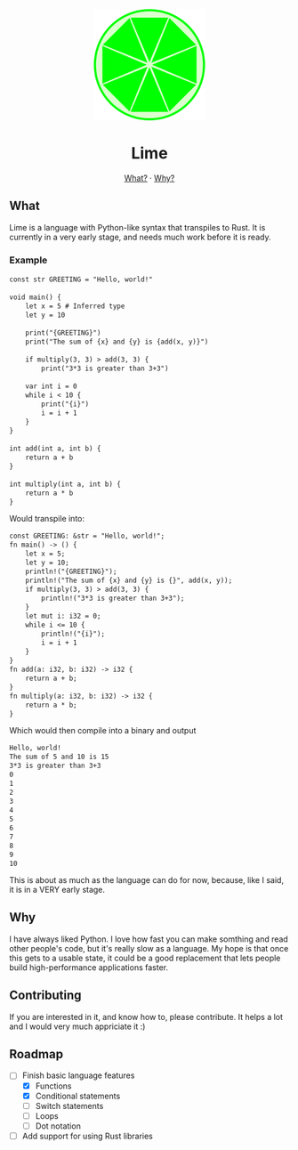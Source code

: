<div align=center>
  <img src=assets/icons/lime.svg alt="Lime logo" height=200>
  <h1>Lime</h1>
  <a href=https://github.com/Zybyte85/Lime/#what>What?</a>
  ·
  <a href=https://github.com/Zybyte85/Lime/#why>Why?</a>
</div>

## What
Lime is a language with Python-like syntax that transpiles to Rust. It is currently in a very early stage, and needs much work before it is ready.

### Example
```
const str GREETING = "Hello, world!"

void main() {
    let x = 5 # Inferred type
    let y = 10

    print("{GREETING}")
    print("The sum of {x} and {y} is {add(x, y)}")

    if multiply(3, 3) > add(3, 3) {
        print("3*3 is greater than 3+3")

    var int i = 0
    while i < 10 {
        print("{i}")
        i = i + 1
    }
}

int add(int a, int b) {
    return a + b
}

int multiply(int a, int b) {
    return a * b
}
```
Would transpile into:
```
const GREETING: &str = "Hello, world!";
fn main() -> () {
    let x = 5;
    let y = 10;
    println!("{GREETING}");
    println!("The sum of {x} and {y} is {}", add(x, y));
    if multiply(3, 3) > add(3, 3) {
        println!("3*3 is greater than 3+3");
    }
    let mut i: i32 = 0;
    while i <= 10 {
        println!("{i}");
        i = i + 1
    }
}
fn add(a: i32, b: i32) -> i32 {
    return a + b;
}
fn multiply(a: i32, b: i32) -> i32 {
    return a * b;
}
```
Which would then compile into a binary and output
```
Hello, world!
The sum of 5 and 10 is 15
3*3 is greater than 3+3
0
1
2
3
4
5
6
7
8
9
10
```
This is about as much as the language can do for now, because, like I said, it is in a VERY early stage.

## Why
I have always liked Python. I love how fast you can make somthing and read other people's code, but it's really slow as a language. My hope is that once this gets to a usable state, it could be a good replacement that lets people build high-performance applications faster.

## Contributing
If you are interested in it, and know how to, please contribute. It helps a lot and I would very much appriciate it :)

## Roadmap
- [ ] Finish basic language features
  - [x] Functions
  - [x] Conditional statements
  - [ ] Switch statements
  - [ ] Loops
  - [ ] Dot notation
- [ ] Add support for using Rust libraries
